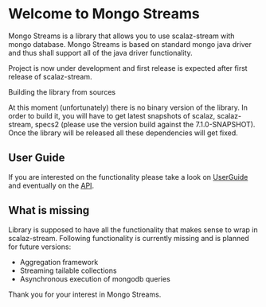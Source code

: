 Welcome to Mongo Streams
=====================

Mongo Streams is a library that allows you to use scalaz-stream with mongo database. Mongo Streams is based on standard mongo java driver and thus shall support all of the java driver functionality.

Project is now under development and first release is expected after first release of scalaz-stream.

Building the library from sources

At this moment (unfortunately) there is no binary version of the library. In order to build it, you will have to get latest snapshots of scalaz, scalaz-stream, specs2 (please use the version build against the 7.1.0-SNAPSHOT). Once the library will be released all these dependencies will get fixed.

## User Guide

If you are interested on the functionality please take a look on [UserGuide](http://spinoco.github.io/scalaz-stream-mongodb/reports/scalaz.stream.mongodb.userguide.UserGuideSpec.html) and eventually on the [API](http://spinoco.github.io/scalaz-stream-mongodb/core/#package).

## What is missing

Library is supposed to have all the functionality that makes sense to wrap in scalaz-stream. Following functionality is currently missing and is planned for future versions:

* Aggregation framework
* Streaming tailable collections
* Asynchronous execution of mongodb queries


Thank you for your interest in Mongo Streams.
